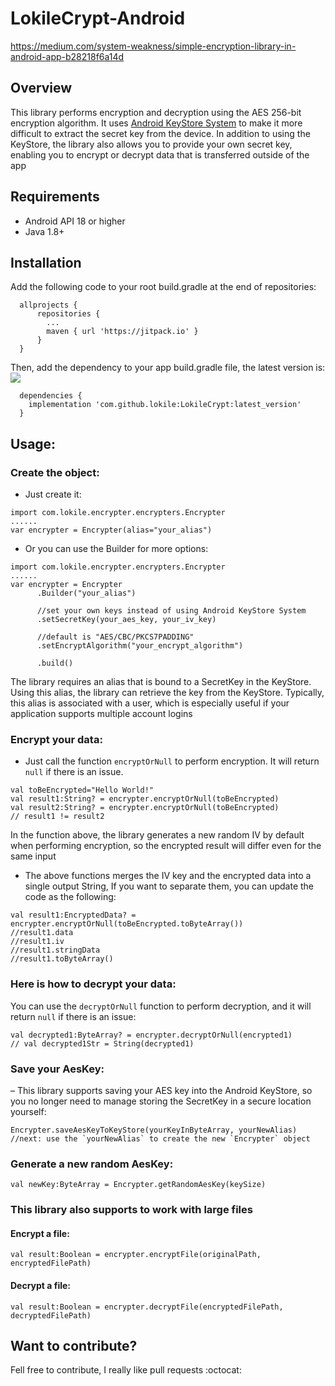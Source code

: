 # LokileCrypt-Android

https://medium.com/system-weakness/simple-encryption-library-in-android-app-b28218f6a14d

## Overview
This library performs encryption and decryption using the AES 256-bit encryption algorithm. It uses [Android KeyStore System](https://developer.android.com/training/articles/keystore.html) to make it more difficult to extract the secret key from the device. In addition to using the KeyStore, the library also allows you to provide your own secret key, enabling you to encrypt or decrypt data that is transferred outside of the app

## Requirements
- Android API 18 or higher
- Java 1.8+

## Installation
Add the following code to your root build.gradle at the end of repositories:
```
  allprojects {
      repositories {
        ...
        maven { url 'https://jitpack.io' }
      }
  }
```
Then, add the dependency to your app build.gradle file, the latest version is: [![](https://jitpack.io/v/lokile/LokileCrypt.svg)](https://jitpack.io/#lokile/LokileCrypt)
```
  dependencies {
    implementation 'com.github.lokile:LokileCrypt:latest_version'
  }
```

## Usage:
### Create the object:
- Just create it:
```
import com.lokile.encrypter.encrypters.Encrypter
......
var encrypter = Encrypter(alias="your_alias")
```
- Or you can use the Builder for more options:
```
import com.lokile.encrypter.encrypters.Encrypter
......
var encrypter = Encrypter
      .Builder("your_alias")
      
      //set your own keys instead of using Android KeyStore System
      .setSecretKey(your_aes_key, your_iv_key) 

      //default is "AES/CBC/PKCS7PADDING"
      .setEncryptAlgorithm("your_encrypt_algorithm") 

      .build()
```

The library requires an alias that is bound to a SecretKey in the KeyStore. Using this alias, the library can retrieve the key from the KeyStore. Typically, this alias is associated with a user, which is especially useful if your application supports multiple account logins

### Encrypt your data:
- Just call the function `encryptOrNull` to perform encryption. It will return `null` if there is an issue.
```
val toBeEncrypted="Hello World!"
val result1:String? = encrypter.encryptOrNull(toBeEncrypted)
val result2:String? = encrypter.encryptOrNull(toBeEncrypted) 
// result1 != result2
```
In the function above, the library generates a new random IV by default when performing encryption, so the encrypted result will differ even for the same input
- The above functions merges the IV key and the encrypted data into a single output String, If you want to separate them, you can update the code as the following:
```
val result1:EncryptedData? = encrypter.encryptOrNull(toBeEncrypted.toByteArray())
//result1.data
//result1.iv
//result1.stringData
//result1.toByteArray()
```

### Here is how to decrypt your data:
You can use the `decryptOrNull` function to perform decryption, and it will return `null` if there is an issue:

```
val decrypted1:ByteArray? = encrypter.decryptOrNull(encrypted1)
// val decrypted1Str = String(decrypted1)
```

### Save your AesKey:
– This library supports saving your AES key into the Android KeyStore, so you no longer need to manage storing the SecretKey in a secure location yourself:
```
Encrypter.saveAesKeyToKeyStore(yourKeyInByteArray, yourNewAlias)
//next: use the `yourNewAlias` to create the new `Encrypter` object
```
### Generate a new random AesKey:
```
val newKey:ByteArray = Encrypter.getRandomAesKey(keySize)
```

### This library also supports to work with large files
#### Encrypt a file:
```
val result:Boolean = encrypter.encryptFile(originalPath, encryptedFilePath)
```
#### Decrypt a file:
```
val result:Boolean = encrypter.decryptFile(encryptedFilePath, decryptedFilePath)
```

## Want to contribute? ##

Fell free to contribute, I really like pull requests :octocat:
